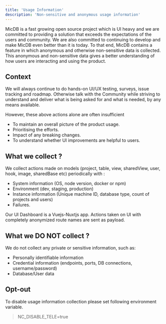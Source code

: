 ```yaml
---
title: 'Usage Information'
description: 'Non-sensitive and anonymous usage information'
---
```


MicDB is a fast growing open source project which is UI heavy and we are committed to providing a solution that exceeds the expectations of the users and community.
We are also committed to continuing to develop and make MicDB even better than it is today.
To that end, MicDB contains a feature in which anonymous and otherwise non-sensitive data is collected.
This anonymous and non-sensitive data gives a better understanding of how users are interacting and using the product.

## Context
We will always continue to do hands-on UI/UX testing, surveys, issue tracking and roadmap.
Otherwise talk with the Community while striving to understand
and deliver what is being asked for and what is needed, by any means available.

However, these above actions alone are often insufficient
- To maintain an overall picture of the product usage.
- Prioritising the efforts.
- Impact of any breaking changes.
- To understand whether UI improvements are helpful to users.

## What we collect ?
We collect actions made on models (project, table, view, sharedView, user, hook, image, sharedBase etc) periodically with :
- System information (OS, node version, docker or npm)
- Environment (dev, staging, production)
- Instance information (Unique machine ID, database type, count of projects and users)
- Failures.



Our UI Dashboard is a Vuejs-Nuxtjs app. Actions taken on UI with completely anonymized route names are sent as payload.



## What we DO NOT collect ?
We do not collect any private or sensitive information, such as:
- Personally identifiable information
- Credential information (endpoints, ports, DB connections, username/password)
- Database/User data


## Opt-out
To disable usage information collection please set following environment variable.
> NC_DISABLE_TELE=true
